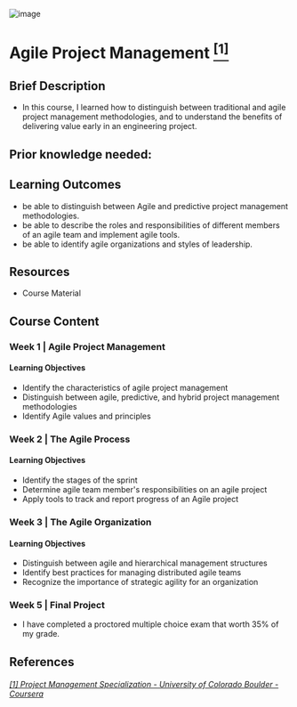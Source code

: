 ![image](https://github.com/laithrasheed/DTSA5304_Fundamentals_of_Data_Visualization/assets/124019127/031aa6ba-746d-459b-8eb0-3fdde64eac4b)

#   Agile Project Management [<sup>[1]</sup>](#reference-1)				

## Brief Description

- In this course, I learned how to distinguish between traditional and agile project management methodologies, and to understand the benefits of delivering value early in an engineering project.



## Prior knowledge needed: 


## Learning Outcomes

- be able to distinguish between Agile and predictive project management methodologies.
- be able to describe the roles and responsibilities of different members of an agile team and implement agile tools.
- be able to identify agile organizations and styles of leadership.

## Resources

- Course Material

## Course Content

### Week 1    | Agile Project Management


#### Learning Objectives

- Identify the characteristics of agile project management
- Distinguish between agile, predictive, and hybrid project management methodologies
- Identify Agile values and principles

### Week 2 | The Agile Process


#### Learning Objectives

- Identify the stages of the sprint
- Determine agile team member's responsibilities on an agile project
- Apply tools to track and report progress of an Agile project

### Week 3  |  The Agile Organization


#### Learning Objectives

- Distinguish between agile and hierarchical management structures
- Identify best practices for managing distributed agile teams
- Recognize the importance of strategic agility for an organization


### Week 5 |  Final Project

- I have completed a proctored multiple choice exam that worth 35% of my grade.



## References
###### <a name="reference-1"></a>[[1] Project Management Specialization - University of Colorado Boulder - Coursera](https://www.coursera.org/specializations/meem-project-management)
